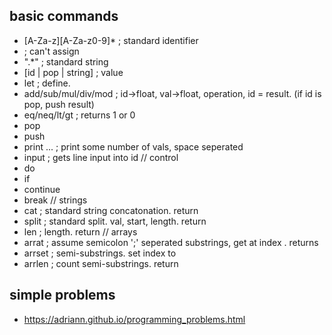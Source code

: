 basic commands
--------------
- <id> [A-Za-z][A-Za-z0-9]*  ; standard identifier
- <keyword> ; can't assign
- <string> ".*"  ; standard string
- <val> [id | pop | string]  ; value
- let <id> <string>  ; define.
- add/sub/mul/div/mod <id> <val> ; id->float, val->float, operation, id = result. (if id is pop, push result)
- eq/neq/lt/gt <val> <val> ; returns 1 or 0 <string>
- pop
- push <val>
- print <val> ... ; print some number of vals, space seperated
- input <id> ; gets line input into id
// control
- do
- if
- continue
- break
// strings
- cat <val> <val> ; standard string concatonation. return <string>
- split <val> <val> <val> ; standard split. val, start, length. return <string> <string>
- len <val> ; length. return <string>
// arrays
- arrat <val> <val> ; assume semicolon ';' seperated substrings, get at index <val>. returns <string>
- arrset <id> <val> <val> ; semi-substrings. set index <val> to <val>
- arrlen <val> ; count semi-substrings. return <string>


simple problems
---------------
- https://adriann.github.io/programming_problems.html